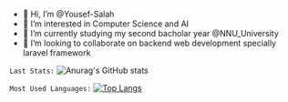 - 👋 Hi, I’m @Yousef-Salah
- 👀 I’m interested in Computer Science and AI
- 🌱 I’m currently studying my second bacholar year @NNU_University
- 💞️ I’m looking to collaborate on backend web development specially laravel framework

`Last Stats:`
![Anurag's GitHub stats](https://github-readme-stats.vercel.app/api?username=Yousef-Salah&show_icons=true&theme=default&cardType=octocat)


`Most Used Languages:`
[![Top Langs](https://github-readme-stats.vercel.app/api/top-langs/?username=Yousef-Salah&layout=compact)](https://github.com/anuraghazra/github-readme-stats)




